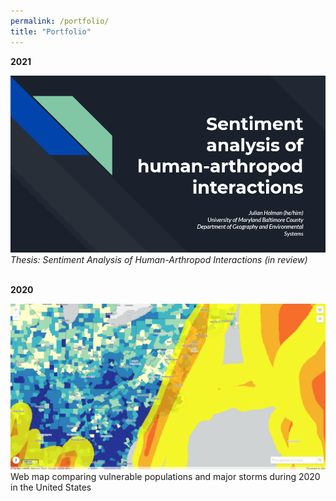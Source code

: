 ```yaml
---
permalink: /portfolio/
title: "Portfolio"
---
```


<b>2021</b><br>
<div class="img__wrap"><img class="img__img" src="/assets/images/presscreencap_thesis.png" alt="Sentiment Analysis of Human-Arthropod Interactions"/>
  <i>Thesis: Sentiment Analysis of Human-Arthropod Interactions (in review)</i>
</div><br>


<b>2020</b>
<div class="img__wrap">
  <a href="https://codepen.io/easternhercules/pen/RwRJwag" title="Web map comparing vulnerable populations and major storms during 2020 in the United States"><img class="img__img" src="/assets/images/mapscreencap_stormvuln.png" alt="Web map comparing vulnerable populations and major storms during 2020 in the United States"/></a>
Web map comparing vulnerable populations and major storms during 2020 in the United States
</div>

